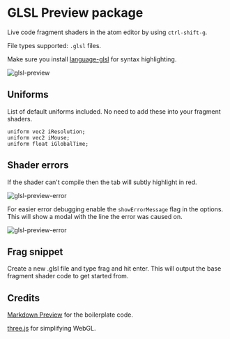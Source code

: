 # GLSL Preview package

Live code fragment shaders in the atom editor by using
`ctrl-shift-g`.

File types supported: `.glsl` files.

Make sure you install [language-glsl](https://github.com/hughsk/language-glsl) for syntax highlighting.

![glsl-preview](https://cdn.rawgit.com/davidpaulrosser/atom-glsl-preview/master/assets/screenshot.jpg)

## Uniforms

List of default uniforms included. No need to add these into your fragment shaders.

```
uniform vec2 iResolution;
uniform vec2 iMouse;
uniform float iGlobalTime;
```

## Shader errors

If the shader can't compile then the tab will subtly highlight in red.

![glsl-preview-error](https://cdn.rawgit.com/davidpaulrosser/atom-glsl-preview/master/assets/error.jpg)

For easier error debugging enable the ```showErrorMessage``` flag in the options. This will show a modal with the line the error was caused on.

![glsl-preview-error](https://cdn.rawgit.com/davidpaulrosser/atom-glsl-preview/master/assets/error-modal.jpg)

## Frag snippet

Create a new .glsl file and type frag and hit enter. This will output the base fragment shader code to get started from.

## Credits

[Markdown Preview](https://github.com/atom/markdown-preview) for the boilerplate code.

[three.js](http://threejs.org/) for simplifying WebGL.
